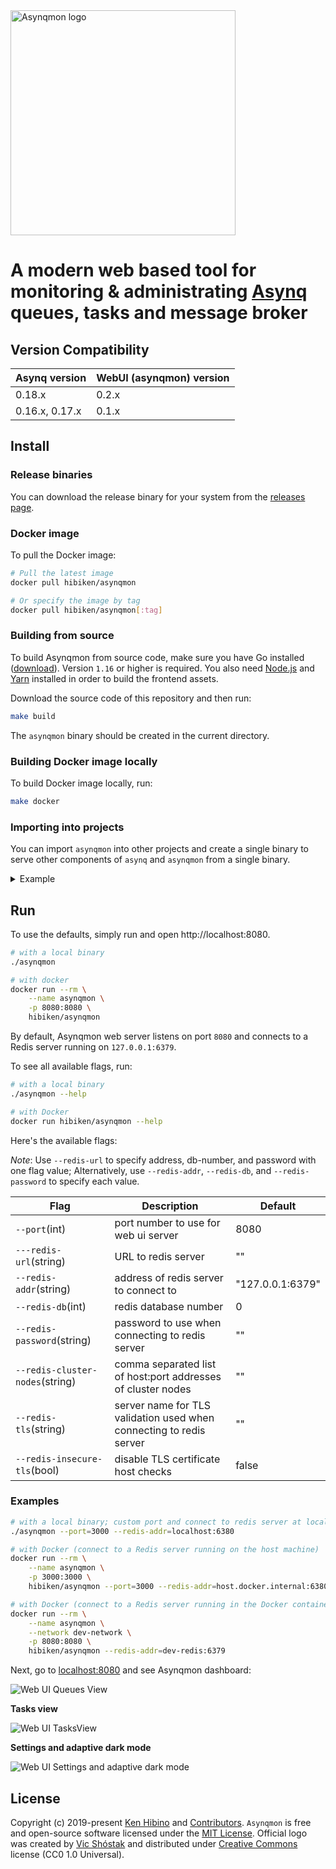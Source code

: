 <img src="https://user-images.githubusercontent.com/11155743/114745460-57760500-9d57-11eb-9a2c-43fa88171807.png" alt="Asynqmon logo" width="360px" />

# A modern web based tool for monitoring & administrating [Asynq](https://github.com/hibiken/asynq) queues, tasks and message broker

## Version Compatibility

| Asynq version  | WebUI (asynqmon) version |
| -------------- | ------------------------ |
| 0.18.x         | 0.2.x                    |
| 0.16.x, 0.17.x | 0.1.x                    |

## Install

### Release binaries

You can download the release binary for your system from the [releases page](https://github.com/hibiken/asynqmon/releases).

### Docker image

To pull the Docker image:

```bash
# Pull the latest image
docker pull hibiken/asynqmon

# Or specify the image by tag
docker pull hibiken/asynqmon[:tag]
```

### Building from source

To build Asynqmon from source code, make sure you have Go installed ([download](https://golang.org/dl/)). Version `1.16` or higher is required. You also need [Node.js](https://nodejs.org/) and [Yarn](https://yarnpkg.com/) installed in order to build the frontend assets.

Download the source code of this repository and then run:

```bash
make build
```

The `asynqmon` binary should be created in the current directory.

### Building Docker image locally

To build Docker image locally, run:

```bash
make docker
```

### Importing into projects

You can import `asynqmon` into other projects and create a single binary to serve other components of `asynq` and `asynqmon` from a single binary.

<details><summary>Example</summary>
<p>

> `staticContents` can be embedded by using the pre-built UI bundle from the Releases section.

```go
package main

import (
	"embed"
	"log"
	"net/http"

	"github.com/hibiken/asynq"
	"github.com/hibiken/asynqmon"
)

//go:embed ui-assets/*
var staticContents embed.FS

func main() {
	api := asynqmon.NewAPI(asynqmon.APIOptions{
		RedisConnOpt: asynq.RedisClientOpt{Addr: ":6379"},
		StaticContentHandler: asynqmon.NewStaticContentHandler(
			staticContents,
			"ui-assets",
			"index.html",
		),
	})
	defer api.Close()

	srv := &http.Server{
		Handler: api,
		Addr:    ":8080",
	}

	log.Fatal(srv.ListenAndServe())
}
```

</p>
</details>


## Run

To use the defaults, simply run and open http://localhost:8080.

```bash
# with a local binary
./asynqmon

# with docker
docker run --rm \
    --name asynqmon \
    -p 8080:8080 \
    hibiken/asynqmon
```

By default, Asynqmon web server listens on port `8080` and connects to a Redis server running on `127.0.0.1:6379`.

To see all available flags, run:

```bash
# with a local binary
./asynqmon --help

# with Docker
docker run hibiken/asynqmon --help
```

Here's the available flags:

_Note_: Use `--redis-url` to specify address, db-number, and password with one flag value; Alternatively, use `--redis-addr`, `--redis-db`, and `--redis-password` to specify each value.

| Flag                            | Description                                                         | Default          |
| ------------------------------- | ------------------------------------------------------------------- | ---------------- |
| `--port`(int)                   | port number to use for web ui server                                | 8080             |
| `---redis-url`(string)          | URL to redis server                                                 | ""               |
| `--redis-addr`(string)          | address of redis server to connect to                               | "127.0.0.1:6379" |
| `--redis-db`(int)               | redis database number                                               | 0                |
| `--redis-password`(string)      | password to use when connecting to redis server                     | ""               |
| `--redis-cluster-nodes`(string) | comma separated list of host:port addresses of cluster nodes        | ""               |
| `--redis-tls`(string)           | server name for TLS validation used when connecting to redis server | ""               |
| `--redis-insecure-tls`(bool)    | disable TLS certificate host checks                                 | false            |

### Examples

```bash
# with a local binary; custom port and connect to redis server at localhost:6380
./asynqmon --port=3000 --redis-addr=localhost:6380

# with Docker (connect to a Redis server running on the host machine)
docker run --rm \
    --name asynqmon \
    -p 3000:3000 \
    hibiken/asynqmon --port=3000 --redis-addr=host.docker.internal:6380

# with Docker (connect to a Redis server running in the Docker container)
docker run --rm \
    --name asynqmon \
    --network dev-network \
    -p 8080:8080 \
    hibiken/asynqmon --redis-addr=dev-redis:6379
```

Next, go to [localhost:8080](http://localhost:8080) and see Asynqmon dashboard:

![Web UI Queues View](https://user-images.githubusercontent.com/11155743/114697016-07327f00-9d26-11eb-808c-0ac841dc888e.png)

**Tasks view**

![Web UI TasksView](https://user-images.githubusercontent.com/11155743/114697070-1f0a0300-9d26-11eb-855c-d3ec263865b7.png)

**Settings and adaptive dark mode**

![Web UI Settings and adaptive dark mode](https://user-images.githubusercontent.com/11155743/114697149-3517c380-9d26-11eb-9f7a-ae2dd00aad5b.png)

## License

Copyright (c) 2019-present [Ken Hibino](https://github.com/hibiken) and [Contributors](https://github.com/hibiken/asynqmon/graphs/contributors). `Asynqmon` is free and open-source software licensed under the [MIT License](https://github.com/hibiken/asynq/blob/master/LICENSE). Official logo was created by [Vic Shóstak](https://github.com/koddr) and distributed under [Creative Commons](https://creativecommons.org/publicdomain/zero/1.0/) license (CC0 1.0 Universal).
